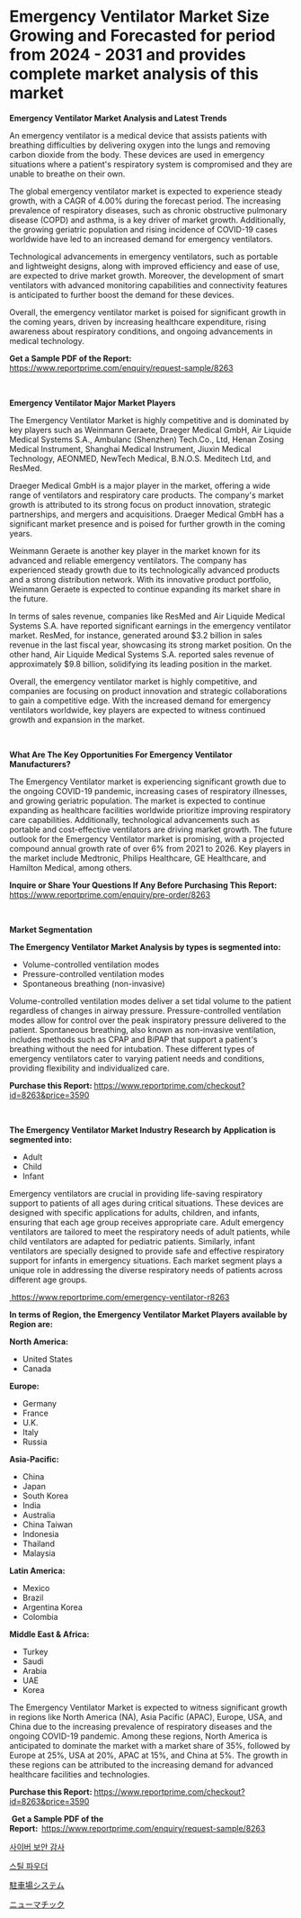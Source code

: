 <p><h1>Emergency Ventilator Market Size Growing and Forecasted for period from 2024 - 2031 and provides complete market analysis of this market</h1></p><p><strong>Emergency Ventilator Market Analysis and Latest Trends</strong></p>
<p><p>An emergency ventilator is a medical device that assists patients with breathing difficulties by delivering oxygen into the lungs and removing carbon dioxide from the body. These devices are used in emergency situations where a patient's respiratory system is compromised and they are unable to breathe on their own.</p><p>The global emergency ventilator market is expected to experience steady growth, with a CAGR of 4.00% during the forecast period. The increasing prevalence of respiratory diseases, such as chronic obstructive pulmonary disease (COPD) and asthma, is a key driver of market growth. Additionally, the growing geriatric population and rising incidence of COVID-19 cases worldwide have led to an increased demand for emergency ventilators.</p><p>Technological advancements in emergency ventilators, such as portable and lightweight designs, along with improved efficiency and ease of use, are expected to drive market growth. Moreover, the development of smart ventilators with advanced monitoring capabilities and connectivity features is anticipated to further boost the demand for these devices.</p><p>Overall, the emergency ventilator market is poised for significant growth in the coming years, driven by increasing healthcare expenditure, rising awareness about respiratory conditions, and ongoing advancements in medical technology.</p></p>
<p><strong>Get a Sample PDF of the Report:&nbsp;</strong> <a href="https://www.reportprime.com/enquiry/request-sample/8263">https://www.reportprime.com/enquiry/request-sample/8263</a></p>
<p>&nbsp;</p>
<p><strong>Emergency Ventilator Major Market Players</strong></p>
<p><p>The Emergency Ventilator Market is highly competitive and is dominated by key players such as Weinmann Geraete, Draeger Medical GmbH, Air Liquide Medical Systems S.A., Ambulanc (Shenzhen) Tech.Co., Ltd, Henan Zosing Medical Instrument, Shanghai Medical Instrument, Jiuxin Medical Technology, AEONMED, NewTech Medical, B.N.O.S. Meditech Ltd, and ResMed.</p><p>Draeger Medical GmbH is a major player in the market, offering a wide range of ventilators and respiratory care products. The company's market growth is attributed to its strong focus on product innovation, strategic partnerships, and mergers and acquisitions. Draeger Medical GmbH has a significant market presence and is poised for further growth in the coming years.</p><p>Weinmann Geraete is another key player in the market known for its advanced and reliable emergency ventilators. The company has experienced steady growth due to its technologically advanced products and a strong distribution network. With its innovative product portfolio, Weinmann Geraete is expected to continue expanding its market share in the future.</p><p>In terms of sales revenue, companies like ResMed and Air Liquide Medical Systems S.A. have reported significant earnings in the emergency ventilator market. ResMed, for instance, generated around $3.2 billion in sales revenue in the last fiscal year, showcasing its strong market position. On the other hand, Air Liquide Medical Systems S.A. reported sales revenue of approximately $9.8 billion, solidifying its leading position in the market.</p><p>Overall, the emergency ventilator market is highly competitive, and companies are focusing on product innovation and strategic collaborations to gain a competitive edge. With the increased demand for emergency ventilators worldwide, key players are expected to witness continued growth and expansion in the market.</p></p>
<p>&nbsp;</p>
<p><strong>What Are The Key Opportunities For Emergency Ventilator Manufacturers?</strong></p>
<p><p>The Emergency Ventilator market is experiencing significant growth due to the ongoing COVID-19 pandemic, increasing cases of respiratory illnesses, and growing geriatric population. The market is expected to continue expanding as healthcare facilities worldwide prioritize improving respiratory care capabilities. Additionally, technological advancements such as portable and cost-effective ventilators are driving market growth. The future outlook for the Emergency Ventilator market is promising, with a projected compound annual growth rate of over 6% from 2021 to 2026. Key players in the market include Medtronic, Philips Healthcare, GE Healthcare, and Hamilton Medical, among others.</p></p>
<p><strong>Inquire or Share Your Questions If Any Before Purchasing This Report:</strong> <a href="https://www.reportprime.com/enquiry/pre-order/8263">https://www.reportprime.com/enquiry/pre-order/8263</a></p>
<p>&nbsp;</p>
<p><strong>Market Segmentation</strong></p>
<p><strong>The Emergency Ventilator Market Analysis by types is segmented into:</strong></p>
<p><ul><li>Volume-controlled ventilation modes</li><li>Pressure-controlled ventilation modes</li><li>Spontaneous breathing (non-invasive)</li></ul></p>
<p><p>Volume-controlled ventilation modes deliver a set tidal volume to the patient regardless of changes in airway pressure. Pressure-controlled ventilation modes allow for control over the peak inspiratory pressure delivered to the patient. Spontaneous breathing, also known as non-invasive ventilation, includes methods such as CPAP and BiPAP that support a patient's breathing without the need for intubation. These different types of emergency ventilators cater to varying patient needs and conditions, providing flexibility and individualized care.</p></p>
<p><strong>Purchase this Report:&nbsp;</strong><a href="https://www.reportprime.com/checkout?id=8263&price=3590">https://www.reportprime.com/checkout?id=8263&price=3590</a></p>
<p>&nbsp;</p>
<p><strong>The Emergency Ventilator Market Industry Research by Application is segmented into:</strong></p>
<p><ul><li>Adult</li><li>Child</li><li>Infant</li></ul></p>
<p><p>Emergency ventilators are crucial in providing life-saving respiratory support to patients of all ages during critical situations. These devices are designed with specific applications for adults, children, and infants, ensuring that each age group receives appropriate care. Adult emergency ventilators are tailored to meet the respiratory needs of adult patients, while child ventilators are adapted for pediatric patients. Similarly, infant ventilators are specially designed to provide safe and effective respiratory support for infants in emergency situations. Each market segment plays a unique role in addressing the diverse respiratory needs of patients across different age groups.</p></p>
<p><a href="https://www.reportprime.com/emergency-ventilator-r8263">&nbsp;https://www.reportprime.com/emergency-ventilator-r8263</a></p>
<p><strong>In terms of Region, the Emergency Ventilator Market Players available by Region are:</strong></p>
<p>
    <p> <strong> North America: </strong>
        <ul>
            <li>United States</li>
            <li>Canada</li>
        </ul>
        </p> 
    <p> <strong> Europe: </strong>
        <ul>
            <li>Germany</li>
            <li>France</li>
            <li>U.K.</li>
            <li>Italy</li>
            <li>Russia</li>
        </ul>
        </p> 
    <p> <strong> Asia-Pacific: </strong>
        <ul>
            <li>China</li>
            <li>Japan</li>
            <li>South Korea</li>
            <li>India</li>
            <li>Australia</li>
            <li>China Taiwan</li>
            <li>Indonesia</li>
            <li>Thailand</li>
            <li>Malaysia</li>
        </ul>
        </p> 
    <p> <strong> Latin America: </strong>
        <ul>
            <li>Mexico</li>
            <li>Brazil</li>
            <li>Argentina Korea</li>
            <li>Colombia</li>
        </ul>
        </p> 
    <p> <strong> Middle East & Africa: </strong>
        <ul>
            <li>Turkey</li>
            <li>Saudi</li>
            <li>Arabia</li>
            <li>UAE</li>
            <li>Korea</li>
        </ul>
    </p>
    </p>
<p><p>The Emergency Ventilator Market is expected to witness significant growth in regions like North America (NA), Asia Pacific (APAC), Europe, USA, and China due to the increasing prevalence of respiratory diseases and the ongoing COVID-19 pandemic. Among these regions, North America is anticipated to dominate the market with a market share of 35%, followed by Europe at 25%, USA at 20%, APAC at 15%, and China at 5%. The growth in these regions can be attributed to the increasing demand for advanced healthcare facilities and technologies.</p></p>
<p><strong>Purchase this Report: </strong><a href="https://www.reportprime.com/checkout?id=8263&price=3590">https://www.reportprime.com/checkout?id=8263&price=3590</a></p>
<p>&nbsp;<strong>Get a Sample PDF of the Report:&nbsp;&nbsp;</strong><a href="https://www.reportprime.com/enquiry/request-sample/8263">https://www.reportprime.com/enquiry/request-sample/8263</a></p>
<p><strong></strong></p>
<p><p><a href="https://medium.com/@darrellacocha676/%EC%82%AC%EC%9D%B4%EB%B2%84-%EB%B3%B4%EC%95%88-%EA%B0%90%EC%82%AC-%EC%8B%9C%EC%9E%A5-%EA%B7%9C%EB%AA%A8-cagr-%ED%8A%B8%EB%A0%8C%EB%93%9C-2024-2030-396c96a9983f">사이버 보안 감사</a></p><p><a href="https://medium.com/@bruiser75687/%EA%B0%95%EC%B2%A0-%EB%B6%84%EB%A7%90-%EC%8B%9C%EC%9E%A5-%EB%8F%99%ED%96%A5-%EB%B0%8F-%EC%84%B1%EC%9E%A5-%EC%A0%84%EB%A7%9D-2024%EB%85%84%EB%B6%80%ED%84%B0-2031%EB%85%84%EA%B9%8C%EC%A7%80-b787cd0ef05a">스틸 파우더</a></p><p><a href="https://medium.com/@leonardgreene1/%E3%82%AB%E3%83%BC%E3%83%91%E3%83%BC%E3%82%AD%E3%83%B3%E3%82%B0%E3%82%B7%E3%82%B9%E3%83%86%E3%83%A0%E5%B8%82%E5%A0%B4%E3%81%AE%E3%83%A1%E3%83%88%E3%83%AA%E3%82%AF%E3%82%B9%E3%82%92%E8%A7%A3%E8%AA%AD%E3%81%99%E3%82%8B-%E5%B8%82%E5%A0%B4%E3%82%B7%E3%82%A7%E3%82%A2-%E3%83%88%E3%83%AC%E3%83%B3%E3%83%89-%E3%81%8A%E3%82%88%E3%81%B3%E6%88%90%E9%95%B7%E3%83%91%E3%82%BF%E3%83%BC%E3%83%B3-611ae6c59a3e">駐車場システム</a></p><p><a href="https://medium.com/@brendancole1992/%E5%9C%A7%E7%B8%AE%E7%A9%BA%E6%B0%97%E5%B8%82%E5%A0%B4%E3%81%AE%E8%A6%8F%E6%A8%A1-cagr-%E3%83%88%E3%83%AC%E3%83%B3%E3%83%892024%E5%B9%B4%E3%81%8B%E3%82%892030%E5%B9%B4-10cdfbafbb7a">ニューマチック</a></p></p>